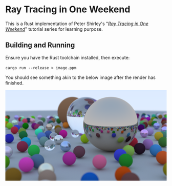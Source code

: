 # Ray Tracing in One Weekend

This is a Rust implementation of Peter Shirley's "[_Ray Tracing in One Weekend_](https://raytracing.github.io/books/RayTracingInOneWeekend.html)" tutorial series for learning purpose.

## Building and Running

Ensure you have the Rust toolchain installed, then execute:

`cargo run --release > image.ppm`

You should see something akin to the below image after the render has finished.

![Final Render](week_one.png)

